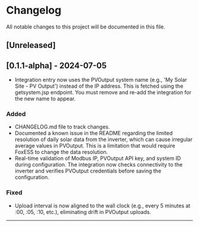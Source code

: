 # Changelog

All notable changes to this project will be documented in this file.

## [Unreleased]

## [0.1.1-alpha] - 2024-07-05
- Integration entry now uses the PVOutput system name (e.g., 'My Solar Site - PV Output') instead of the IP address. This is fetched using the getsystem.jsp endpoint. You must remove and re-add the integration for the new name to appear.

### Added
- CHANGELOG.md file to track changes.
- Documented a known issue in the README regarding the limited resolution of daily solar data from the inverter, which can cause irregular average values in PVOutput. This is a limitation that would require FoxESS to change the data resolution.
- Real-time validation of Modbus IP, PVOutput API key, and system ID during configuration. The integration now checks connectivity to the inverter and verifies PVOutput credentials before saving the configuration.

### Fixed
- Upload interval is now aligned to the wall clock (e.g., every 5 minutes at :00, :05, :10, etc.), eliminating drift in PVOutput uploads.

--- 
